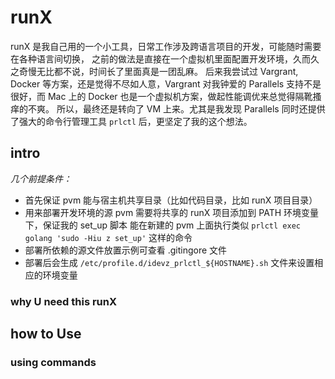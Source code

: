 # runX

runX 是我自己用的一个小工具，日常工作涉及跨语言项目的开发，可能随时需要在各种语言间切换，
之前的做法是直接在一个虚拟机里面配置开发环境，久而久之奇慢无比都不说，时间长了里面真是一团乱麻。
后来我尝试过 Vargrant, Docker 等方案，还是觉得不尽如人意，Vargrant 对我钟爱的 Parallels
支持不是很好，而 Mac 上的 Docker 也是一个虚拟机方案，做起性能调优来总觉得隔靴搔痒的不爽。
所以，最终还是转向了 VM 上来。尤其是我发现 Parallels 同时还提供了强大的命令行管理工具 `prlctl`
后，更坚定了我的这个想法。

## intro

*几个前提条件：*

* 首先保证 pvm 能与宿主机共享目录（比如代码目录，比如 runX 项目目录）
* 用来部署开发环境的源 pvm 需要将共享的 runX 项目添加到 PATH 环境变量下，保证我的 set_up 脚本
  能在新建的 pvm 上面执行类似 `prlctl exec golang 'sudo -Hiu z set_up'` 这样的命令
* 部署所依赖的源文件放置示例可查看 .gitingore 文件
* 部署后会生成 `/etc/profile.d/idevz_prlctl_${HOSTNAME}.sh` 文件来设置相应的环境变量

### why U need this runX
## how to Use
### using commands